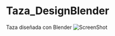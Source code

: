 # Taza_DesignBlender
Taza diseñada con Blender
![ScreenShot](https://raw.github.com/Gamas-G/Taza_DesignBlender/master/taza.png)

